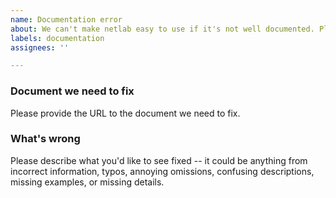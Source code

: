 ```yaml
---
name: Documentation error
about: We can't make netlab easy to use if it's not well documented. Please help us get there.
labels: documentation
assignees: ''

---
```


### Document we need to fix

Please provide the URL to the document we need to fix.

### What's wrong

Please describe what you'd like to see fixed -- it could be anything from incorrect information, typos, annoying omissions, confusing descriptions, missing examples, or missing details.
